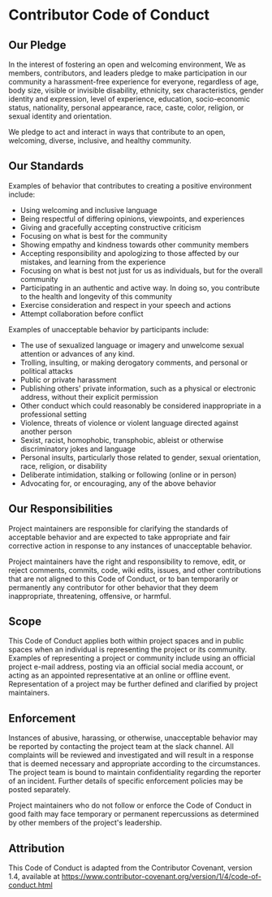 # Contributor Code of Conduct


## Our Pledge

In the interest of fostering an open and welcoming environment, We as members, contributors, and leaders pledge to make participation in our community a harassment-free experience for everyone, regardless of age, body size, visible or invisible disability, ethnicity, sex characteristics, gender identity and expression, level of experience, education, socio-economic status, nationality, personal appearance, race, caste, color, religion, or sexual identity and orientation.

We pledge to act and interact in ways that contribute to an open, welcoming, diverse, inclusive, and healthy community.


## Our Standards

Examples of behavior that contributes to creating a positive environment include:

* Using welcoming and inclusive language
* Being respectful of differing opinions, viewpoints, and experiences
* Giving and gracefully accepting constructive criticism
* Focusing on what is best for the community
* Showing empathy and kindness towards other community members
* Accepting responsibility and apologizing to those affected by our mistakes, and learning from the experience
* Focusing on what is best not just for us as individuals, but for the overall community
* Participating in an authentic and active way. In doing so, you contribute to the health and longevity of this community
* Exercise consideration and respect in your speech and actions
* Attempt collaboration before conflict

Examples of unacceptable behavior by participants include:

* The use of sexualized language or imagery and unwelcome sexual attention or advances of any kind.
* Trolling, insulting, or making derogatory comments, and personal or political attacks
* Public or private harassment
* Publishing others' private information, such as a physical or electronic address, without their explicit permission
* Other conduct which could reasonably be considered inappropriate in a professional setting
* Violence, threats of violence or violent language directed against another person
* Sexist, racist, homophobic, transphobic, ableist or otherwise discriminatory jokes and language
* Personal insults, particularly those related to gender, sexual orientation, race, religion, or disability
* Deliberate intimidation, stalking or following (online or in person)
* Advocating for, or encouraging, any of the above behavior

## Our Responsibilities

Project maintainers are responsible for clarifying the standards of acceptable behavior and are expected to take appropriate and fair corrective action in response to any instances of unacceptable behavior.

Project maintainers have the right and responsibility to remove, edit, or reject comments, commits, code, wiki edits, issues, and other contributions that are not aligned to this Code of Conduct, or to ban temporarily or permanently any contributor for other behavior that they deem inappropriate, threatening, offensive, or harmful.


## Scope

This Code of Conduct applies both within project spaces and in public spaces when an individual is representing the project or its community. Examples of representing a project or community include using an official project e-mail address, posting via an official social media account, or acting as an appointed representative at an online or offline event. Representation of a project may be further defined and clarified by project maintainers.


## Enforcement

Instances of abusive, harassing, or otherwise, unacceptable behavior may be reported by contacting the project team at the slack channel. All complaints will be reviewed and investigated and will result in a response that is deemed necessary and appropriate according to the circumstances. The project team is bound to maintain confidentiality regarding the reporter of an incident. Further details of specific enforcement policies may be posted separately.

Project maintainers who do not follow or enforce the Code of Conduct in good faith may face temporary or permanent repercussions as determined by other members of the project's leadership.


## Attribution

This Code of Conduct is adapted from the Contributor Covenant, version 1.4, available at https://www.contributor-covenant.org/version/1/4/code-of-conduct.html 